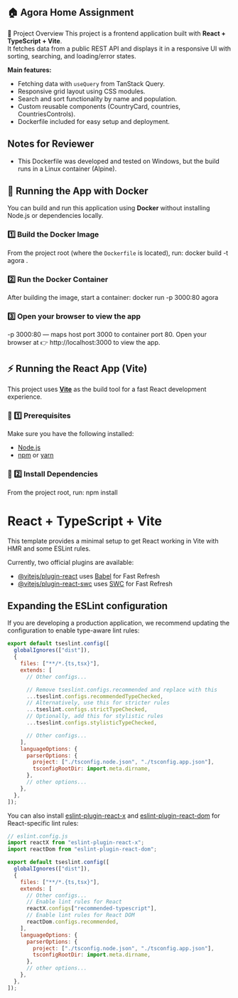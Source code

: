 ## 🏠 Agora Home Assignment

📖 Project Overview
This project is a frontend application built with **React + TypeScript + Vite**.  
It fetches data from a public REST API and displays it in a responsive UI with sorting, searching, and loading/error states.

**Main features:**

- Fetching data with `useQuery` from TanStack Query.
- Responsive grid layout using CSS modules.
- Search and sort functionality by name and population.
- Custom reusable components (CountryCard, countries, CountriesControls).
- Dockerfile included for easy setup and deployment.

## Notes for Reviewer

- This Dockerfile was developed and tested on Windows, but the build runs in a Linux container (Alpine).

## 🐳 Running the App with Docker

You can build and run this application using **Docker** without installing Node.js or dependencies locally.

### 1️⃣ Build the Docker Image

From the project root (where the `Dockerfile` is located), run:
docker build -t agora .

### 2️⃣ Run the Docker Container

After building the image, start a container:
docker run -p 3000:80 agora

### 3️⃣ Open your browser to view the app

-p 3000:80 — maps host port 3000 to container port 80.
Open your browser at 👉 http://localhost:3000 to view the app.

## ⚡ Running the React App (Vite)

This project uses **[Vite](https://vitejs.dev/)** as the build tool for a fast React development experience.

### 🧩 1️⃣ Prerequisites

Make sure you have the following installed:

- [Node.js](https://nodejs.org/)
- [npm](https://www.npmjs.com/) or [yarn](https://yarnpkg.com/)

### 🚀 2️⃣ Install Dependencies

From the project root, run:
npm install

# React + TypeScript + Vite

This template provides a minimal setup to get React working in Vite with HMR and some ESLint rules.

Currently, two official plugins are available:

- [@vitejs/plugin-react](https://github.com/vitejs/vite-plugin-react/blob/main/packages/plugin-react) uses [Babel](https://babeljs.io/) for Fast Refresh
- [@vitejs/plugin-react-swc](https://github.com/vitejs/vite-plugin-react/blob/main/packages/plugin-react-swc) uses [SWC](https://swc.rs/) for Fast Refresh

## Expanding the ESLint configuration

If you are developing a production application, we recommend updating the configuration to enable type-aware lint rules:

```js
export default tseslint.config([
  globalIgnores(["dist"]),
  {
    files: ["**/*.{ts,tsx}"],
    extends: [
      // Other configs...

      // Remove tseslint.configs.recommended and replace with this
      ...tseslint.configs.recommendedTypeChecked,
      // Alternatively, use this for stricter rules
      ...tseslint.configs.strictTypeChecked,
      // Optionally, add this for stylistic rules
      ...tseslint.configs.stylisticTypeChecked,

      // Other configs...
    ],
    languageOptions: {
      parserOptions: {
        project: ["./tsconfig.node.json", "./tsconfig.app.json"],
        tsconfigRootDir: import.meta.dirname,
      },
      // other options...
    },
  },
]);
```

You can also install [eslint-plugin-react-x](https://github.com/Rel1cx/eslint-react/tree/main/packages/plugins/eslint-plugin-react-x) and [eslint-plugin-react-dom](https://github.com/Rel1cx/eslint-react/tree/main/packages/plugins/eslint-plugin-react-dom) for React-specific lint rules:

```js
// eslint.config.js
import reactX from "eslint-plugin-react-x";
import reactDom from "eslint-plugin-react-dom";

export default tseslint.config([
  globalIgnores(["dist"]),
  {
    files: ["**/*.{ts,tsx}"],
    extends: [
      // Other configs...
      // Enable lint rules for React
      reactX.configs["recommended-typescript"],
      // Enable lint rules for React DOM
      reactDom.configs.recommended,
    ],
    languageOptions: {
      parserOptions: {
        project: ["./tsconfig.node.json", "./tsconfig.app.json"],
        tsconfigRootDir: import.meta.dirname,
      },
      // other options...
    },
  },
]);
```
